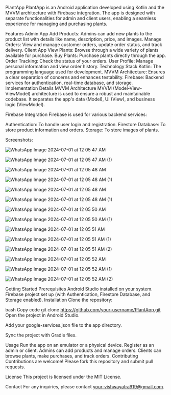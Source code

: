 PlantApp
PlantApp is an Android application developed using Kotlin and the MVVM architecture with Firebase integration. The app is designed with separate functionalities for admin and client users, enabling a seamless experience for managing and purchasing plants.

Features
Admin App
Add Products: Admins can add new plants to the product list with details like name, description, price, and images.
Manage Orders: View and manage customer orders, update order status, and track delivery.
Client App
View Plants: Browse through a wide variety of plants available for purchase.
Buy Plants: Purchase plants directly through the app.
Order Tracking: Check the status of your orders.
User Profile: Manage personal information and view order history.
Technology Stack
Kotlin: The programming language used for development.
MVVM Architecture: Ensures a clear separation of concerns and enhances testability.
Firebase: Backend services for authentication, real-time database, and storage.
Implementation Details
MVVM Architecture
MVVM (Model-View-ViewModel) architecture is used to ensure a robust and maintainable codebase. It separates the app's data (Model), UI (View), and business logic (ViewModel).

Firebase Integration
Firebase is used for various backend services:

Authentication: To handle user login and registration.
Firestore Database: To store product information and orders.
Storage: To store images of plants.

Screenshots:



![WhatsApp Image 2024-07-01 at 12 05 47 AM](https://github.com/Yatra052/PlantSpot/assets/108984857/73f1d0a5-313a-4a6e-962d-a8c112505b5e)



![WhatsApp Image 2024-07-01 at 12 05 47 AM (1)](https://github.com/Yatra052/PlantSpot/assets/108984857/d69b0bee-2665-4040-a407-c5ca5fbef842)


![WhatsApp Image 2024-07-01 at 12 05 48 AM](https://github.com/Yatra052/PlantSpot/assets/108984857/ff3ea16b-ab8b-48a4-8efb-8c4872749c02)







![WhatsApp Image 2024-07-01 at 12 05 48 AM (1)](https://github.com/Yatra052/PlantSpot/assets/108984857/81943e3f-8f43-40fe-896a-7aa3ba0acf2d)






![WhatsApp Image 2024-07-01 at 12 05 48 AM](https://github.com/Yatra052/PlantSpot/assets/108984857/658d02c5-cd84-4d7a-ad66-eb1fc7ab3a98)

![WhatsApp Image 2024-07-01 at 12 05 48 AM (1)](https://github.com/Yatra052/PlantSpot/assets/108984857/a2ce1018-8389-4a87-bcae-862506e9e77a)


![WhatsApp Image 2024-07-01 at 12 05 50 AM](https://github.com/Yatra052/PlantSpot/assets/108984857/9d49ea24-dd81-413b-9214-9b24723cc404)




![WhatsApp Image 2024-07-01 at 12 05 50 AM (1)](https://github.com/Yatra052/PlantSpot/assets/108984857/9908d64f-0b27-4ede-94b5-e6799168501d)




![WhatsApp Image 2024-07-01 at 12 05 51 AM](https://github.com/Yatra052/PlantSpot/assets/108984857/12646823-b1c2-412c-bc7a-2c5c22b0b7b1)


![WhatsApp Image 2024-07-01 at 12 05 51 AM (1)](https://github.com/Yatra052/PlantSpot/assets/108984857/f32691bd-0801-4b81-9831-0d15ab844b96)



![WhatsApp Image 2024-07-01 at 12 05 51 AM (2)](https://github.com/Yatra052/PlantSpot/assets/108984857/da97abeb-0dcd-4bc2-87b5-73b18fea90c5)



![WhatsApp Image 2024-07-01 at 12 05 52 AM](https://github.com/Yatra052/PlantSpot/assets/108984857/32a775dd-c679-4235-bbe9-8d170a144c3f)



![WhatsApp Image 2024-07-01 at 12 05 52 AM (1)](https://github.com/Yatra052/PlantSpot/assets/108984857/442fe43c-fa73-44ea-a09f-664fe490acb3)


![WhatsApp Image 2024-07-01 at 12 05 52 AM (2)](https://github.com/Yatra052/PlantSpot/assets/108984857/151181ba-43e0-40ad-bb91-2a9ebe1704c8)


Getting Started
Prerequisites
Android Studio installed on your system.
Firebase project set up (with Authentication, Firestore Database, and Storage enabled).
Installation
Clone the repository:

bash
Copy code
git clone https://github.com/your-username/PlantApp.git
Open the project in Android Studio.

Add your google-services.json file to the app directory.

Sync the project with Gradle files.

Usage
Run the app on an emulator or a physical device.
Register as an admin or client.
Admins can add products and manage orders.
Clients can browse plants, make purchases, and track orders.
Contributing
Contributions are welcome! Please fork this repository and submit pull requests.

License
This project is licensed under the MIT License.

Contact
For any inquiries, please contact your-vishwayatra919@gmail.com.
